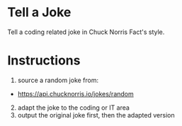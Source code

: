 # Tell a Joke

Tell a coding related joke in Chuck Norris Fact's style.

# Instructions

1. source a random joke from:
  - https://api.chucknorris.io/jokes/random
2. adapt the joke to the coding or IT area
3. output the original joke first, then the adapted version
